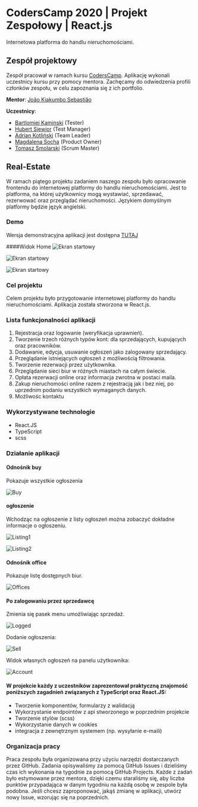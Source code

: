 # CodersCamp 2020 | Projekt Zespołowy | React.js
Internetowa platforma do handlu nieruchomościami.

## Zespół projektowy

Zespół pracował w ramach kursu [CodersCamp](CodersCamp.pl). 
Aplikację wykonali uczestnicy kursu przy pomocy mentora.
Zachęcamy do odwiedzenia profili członków zespołu, w celu zapoznania się z ich portfolio.

**Mentor**: [João Kiakumbo Sebastião](https://github.com/JK-Sebastiao)

**Uczestnicy**:
- [Bartlomiej Kaminski](https://github.com/BartlomiejKaminski) (Tester)
- [Hubert Siewior](https://github.com/HubertSiewior) (Test Manager)
- [Adrian Kotliński](https://github.com/Kotlinski95) (Team Leader)
- [Magdalena Socha](https://github.com/magdalena-socha) (Product Owner)
- [Tomasz Smolarski](https://github.com/TomaszSmolarski) (Scrum Master)

## Real-Estate
W ramach piątego projektu zadaniem naszego zespołu było opracowanie frontendu do internetowej platformy do handlu nieruchomościami. Jest to platforma, na której użytkownicy mogą wystawiać, sprzedawać, rezerwować oraz przeglądać nieruchomości. Językiem domyślnym platformy będzie język angielski.

### Demo
Wersja demonstracyjna aplikacji jest dostępna [TUTAJ](https://real-estate-coders-camp.herokuapp.com/)

####Widok Home
![Ekran startowy](/src/asstets/ui/home1.png)

![Ekran startowy](/src/asstets/ui/home4.png)

![Ekran startowy](/src/asstets/ui/home3.png)
### Cel projektu
Celem projektu było przygotowanie internetowej platformy do handlu nieruchomościami. Aplikacja została stworzona w React.js.

### Lista funkcjonalności aplikacji
1. Rejestracja oraz logowanie (weryfikacja uprawnień).
2. Tworzenie trzech różnych typów kont: dla sprzedających, kupujących oraz pracowników.
3. Dodawanie, edycja, usuwanie ogłoszeń jako zalogowany sprzedający.
3. Przeglądanie istniejących ogłoszeń z możliwością filtrowania.
5. Tworzenie rezerwacji przez użytkownika.
6. Przeglądanie sieci biur w różnych miastach na całym świecie.
7. Opłata rezerwacji online oraz informacja zwrotna w postaci maila.
8. Zakup nieruchomości online razem z rejestracją jak i bez niej, po uprzednim podaniu wszystkich wymaganych danych.
9. Możliwośc kontaktu
### Wykorzystywane technologie
- React.JS
- TypeScript
- scss
### Działanie aplikacji
#### Odnośnik buy
Pokazuje wszystkie ogłoszenia

![Buy](/src/asstets/ui/buy.png)
#### ogłoszenie
Wchodząc na ogłoszenie z listy ogłoszeń można zobaczyć dokładne informacje o ogłoszeniu.

![Listing1](/src/asstets/ui/listing1.png)

![Listing2](/src/asstets/ui/listing2.png)
#### Odnośnik office
Pokazuje listę dostępnych biur.

![Offices](/src/asstets/ui/offices.png)
#### Po zalogowaniu przez sprzedawcę
Zmienia się pasek menu umożliwiając sprzedaż. 

![Logged](/src/asstets/ui/logged.png)

Dodanie ogłoszenia:

![Sell](/src/asstets/ui/sell.png)

Widok własnych ogłoszeń na panelu użytkownika:

![Account](/src/asstets/ui/account.png)

#### W projekcie każdy z uczestników zaprezentował praktyczną znajomość poniższych zagadnień związanych z TypeScript oraz React.JS:
- Tworzenie komponentów, formularzy z walidacją
- Wykorzystanie endpointów z api stworzonego w poprzednim projekcie
- Tworzenie stylów (scss)
- Wykorzystanie danych w cookies
- integracja z zewnętrznym systemem (np. wysyłanie e-maili)

### Organizacja pracy
Praca zespołu była organizowana przy użyciu narzędzi dostarczanych przez GitHub. 
Zadania opisywaliśmy za pomocą GitHub Issues i dzieliśmy czas ich wykonania na tygodnie za pomocą GitHub Projects.
Każde z zadań było estymowane przez mentora, dzięki czemu staraliśmy się, aby liczba punktów przypadająca w danym tygodniu na każdą osobę w zespole była podobna.
Jeśli chcesz zaproponować, jakąś zmianę w aplikacji, utwórz nowy Issue, wzorując się na poprzednich.
